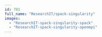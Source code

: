 ```yaml
---
id: 781
full_name: "ResearchIT/spack-singularity"
images: 
  - "ResearchIT-spack-singularity-spack"
  - "ResearchIT-spack-singularity-openmpi"
---
```

